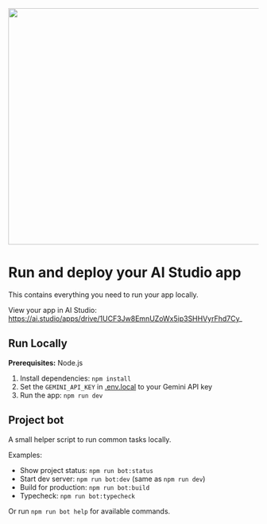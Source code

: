 <div align="center">
<img width="1200" height="475" alt="GHBanner" src="https://github.com/user-attachments/assets/0aa67016-6eaf-458a-adb2-6e31a0763ed6" />
</div>

# Run and deploy your AI Studio app

This contains everything you need to run your app locally.

View your app in AI Studio: https://ai.studio/apps/drive/1UCF3Jw8EmnUZoWx5ip3SHHVyrFhd7Cy_

## Run Locally

**Prerequisites:**  Node.js


1. Install dependencies:
   `npm install`
2. Set the `GEMINI_API_KEY` in [.env.local](.env.local) to your Gemini API key
3. Run the app:
   `npm run dev`

## Project bot

A small helper script to run common tasks locally.

Examples:

 - Show project status: `npm run bot:status`
 - Start dev server: `npm run bot:dev` (same as `npm run dev`)
 - Build for production: `npm run bot:build`
 - Typecheck: `npm run bot:typecheck`

Or run `npm run bot help` for available commands.
